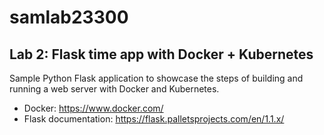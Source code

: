 # samlab23300

## Lab 2: Flask time app with Docker + Kubernetes

Sample Python Flask application to showcase the steps of building and running a web server with Docker and Kubernetes.

- Docker: https://www.docker.com/  
- Flask documentation: https://flask.palletsprojects.com/en/1.1.x/

